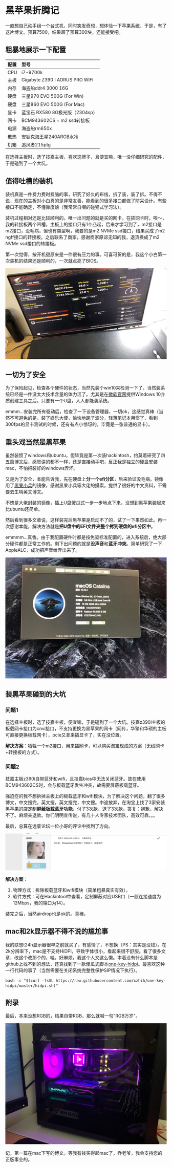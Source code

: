 # 黑苹果折腾记

一直想自己动手组一个台式机，同时突发奇想，想体验一下苹果系统，于是，有了这片博文。预算7500，结果超了预算300块，还能接受吧。

## 粗暴地展示一下配置

| 配置 | 型号 |
| :---- | :---- |
| CPU | i7-9700k |
| 主板 | Gigabyte Z390 I AORUS PRO WIFI |
| 内存 | 海盗船ddr4 3000 16G |
| 硬盘 | 三星970 EVO 500G (For Win) |
| 硬盘 | 三星860 EVO 500G (For Mac) |
| 显卡 | 蓝宝石 RX580 8G极光版（2304sp） |
| 网卡 | BCM943602CS + m2 ssd转接板 |
| 电源 | 海盗船rm650x |
| 散热 | 安钛克海王星240ARGB水冷 |
| 机箱 | 追风者215ptg |

在选择主板时，选了技嘉主板，喜欢这牌子，且便宜嘛，唯一没仔细研究的配件，于是碰到了一个大坑。

## 值得吐槽的装机

装机真是一件费力费时费脑的事，研究了好久的布线，拆了装，装了拆。不得不说，现在的主板对小白真的是非常友善，能看到的很多接口都做了防呆设计。有些接口不能确定，不懂靠度娘（我常常自嘲的碰瓷式学习法）。

装机过程相对还是比较顺利的。唯一出问题的就是买的网卡，在插网卡时，唉～，我的转接板两个凹槽，主板上的接口只有1个凸起，后来才学习到了，m2接口是m2接口，没毛病，但也有类型啊，我要的是m2 NVMe ssd接口，结果买成了m2 ngff接口的转接板。之后联系了商家，感谢商家原谅无知的我，退货换成了m2 NVMe ssd接口的转接板。

第一次觉得，按开机键原来是一件很有压力的事。可喜可贺的是，我这个小白第一次装机的结果还是顺利的，一次就点亮了BIOS。

![hackintosh_01](./.assets/hackintosh_01.jpeg)

## 一切为了安全

为了保险起见，检查各个硬件的状态，当然先装个win10来检测一下了。当然装系统已经是一件没太大技术含量的体力活了。尤其是在[微软官网](https://www.microsoft.com/zh-cn/software-download/windows10ISO)提供Windows 10介质创建工具之后，只要有一个U盘，人人都能装系统。

emmm...安装完所有驱动后，检查了一下设备管理器，一切ok，这感觉真棒（当然不可避免的是，装了娱乐大使，愉快地跑了波分，轻薄笔记本用惯了，看到300fps的显卡测试的时候，还有有点小惊讶的，毕竟是一张普通的显卡）。

## 重头戏当然是黑苹果

虽然装惯了windows和ubuntu，但毕竟是第一次装hackintosh，约莫着研究了四五篇博文后，感觉讲的都不一样，还是直接动手吧，反正我是独立的硬盘安装mac，不怕把装好的windows弄坏。

又是为了安全，本能告诉我，先在硬盘上**分一个efi分区**，后来验证没毛病。镜像用了[黑果小兵](https://blog.daliansky.net)的镜像，感谢黑果小兵等大佬的摸索，提供了很好的中文资料，不需要去生啃英文博文。

不愧是大佬封装的镜像，插上U盘傻瓜式一步一步地点下来，没想到黑苹果装起来比ubuntu还简单。

然后看到很多文章说，这样装完后黑苹果是启动不了的，试了一下果然如此。再一次感谢本能，解决方法就是**把U盘中的EFI文件夹整个拷到硬盘的efi分区中**。

emmmm...真香。由于我配置硬件时都是按免驱标准配置的，进入系统后，绝大部分硬件都是正常工作的。剩下出问题的就是**没声音**和**蓝牙冲突**。简单研究了一下AppleALC，成功把声音给弄出来了。

![hackintosh](./.assets/hackintosh.jpeg)

## 装黑苹果碰到的大坑

### 问题1

在选择主板时，选了技嘉主板，便宜嘛，于是碰到了一个大坑。技嘉z390i主板的板载网卡接口为cnvi接口，不支持更换为黑苹果的网卡（网传，华擎和华硕的主板可直接更换板载网卡），pcie又拿来插显卡了，实在没位置。

**解决方案**：牺牲一个m2接口，用来插网卡，可以购买淘宝现成的方案（无线网卡+转接板的方式）。

### 问题2

技嘉主板z390i自带蓝牙和wifi，且技嘉bios中无法关闭蓝牙。故在使用BCM943602CS时，会与板载蓝牙发生冲突，故需要屏蔽板载蓝牙。

强迫症的我不想拆掉主板上的板载蓝牙和wifi模块，为了解决这个问题，翻了很多博文，中文搜完，英文搜，英文搜完，中文搜。中途放弃，在淘宝上找了3家安装黑苹果的店定制**屏蔽板载蓝牙功能**，付了3次款，退了3次款。答复：抱歉，解决不了。麻烦亲退款。你们明明宣传说，有几十人专家技术团队，高效可靠。。。

最后，总算在远景论坛一位小哥的评论中找到了方向。

![神奇小哥](./.assets/magic_guy.png)

**解决方案**：

1. 物理方式：拆除板载蓝牙和wifi模块（简单粗暴真实有效）。
2. 软件方式：可在Hackintool中查看，定制屏蔽对应USB口（一般连接速度为12Mbps，我的端口为14）。

装完之后，当然airdrop也是ok的。真棒。

## mac和2k显示器不得不说的尴尬事

我的联想t24h显示器很早之前就买了，有感情了，不想换（PS：其实是没钱）。在2k分辨率下，mac是不支持HiDPI，导致字体很小，看起来很不舒服。看了很多文章，改这个改那个的，哇，好麻烦，我这个人又这么懒。本着没有什么脚本是github上找不到的想法，还真找到了一款傻瓜式脚本[one-key-hidpi](https://github.com/xzhih/one-key-hidpi)。最喜欢这种一行代码的事了（当然需要在关闭系统完整性保护SIP情况下执行）。

```shell
bash -c "$(curl -fsSL https://raw.githubusercontent.com/xzhih/one-key-hidpi/master/hidpi.sh)"
```

## 附录

最后，本来没想RGB的，结果自带RGB，那么就喊一句"RGB万岁"。

![RGB万岁](./.assets/rgb_pc.jpeg)

记，第一篇在mac下写的博文。等我有钱买得起mac了，乔老爷，我会支持您的正版事业的。